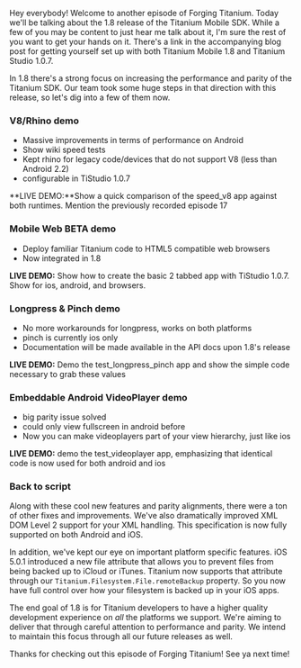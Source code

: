 Hey everybody! Welcome to another episode of Forging Titanium. Today we'll be talking about the 1.8 release of the Titanium Mobile SDK. While a few of you may be content to just hear me talk about it, I'm sure the rest of you want to get your hands on it. There's a link in the accompanying blog post for getting yourself set up with both Titanium Mobile 1.8 and Titanium Studio 1.0.7.In 1.8 there's a strong focus on increasing the performance and parity of the Titanium SDK. Our team took some huge steps in that direction with this release, so let's dig into a few of them now.### V8/Rhino demo ###* Massive improvements in terms of performance on Android* Show wiki speed tests* Kept rhino for legacy code/devices that do not support V8 (less than Android 2.2)* configurable in TiStudio 1.0.7**LIVE DEMO:**Show a quick comparison of the speed_v8 app against both runtimes. Mention the previously recorded episode 17### Mobile Web BETA demo ###* Deploy familiar Titanium code to HTML5 compatible web browsers* Now integrated in 1.8**LIVE DEMO:** Show how to create the basic 2 tabbed app with TiStudio 1.0.7. Show for ios, android, and browsers.### Longpress & Pinch demo ###* No more workarounds for longpress, works on both platforms* pinch is currently ios only* Documentation will be made available in the API docs upon 1.8's release**LIVE DEMO:** Demo the test_longpress_pinch app and show the simple code necessary to grab these values### Embeddable Android VideoPlayer demo ###* big parity issue solved* could only view fullscreen in android before* Now you can make videoplayers part of your view hierarchy, just like ios**LIVE DEMO:** demo the test_videoplayer app, emphasizing that identical code is now used for both android and ios### Back to script ###Along with these cool new features and parity alignments, there were a ton of other fixes and improvements. We've also dramatically improved XML DOM Level 2 support for your XML handling. This specification is now fully supported on both Android and iOS. In addition, we've kept our eye on important platform specific features. iOS 5.0.1 introduced a new file attribute that allows you to prevent files from being backed up to iCloud or iTunes. Titanium now supports that attribute through our `Titanium.Filesystem.File.remoteBackup` property. So you now have full control over how your filesystem is backed up in your iOS apps.The end goal of 1.8 is for Titanium developers to have a higher quality development experience on _all_ the platforms we support. We're aiming to deliver that through careful attention to performance and parity. We intend to maintain this focus through all our future releases as well.Thanks for checking out this episode of Forging Titanium! See ya next time!